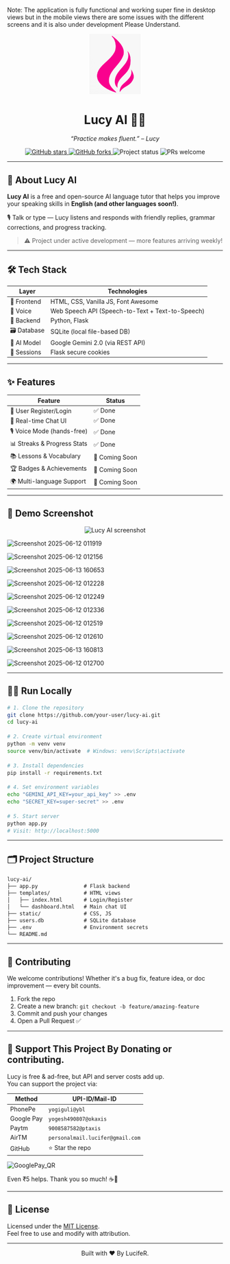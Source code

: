 Note: The application is fully functional and working super fine in desktop views but in the mobile views there are some issues with the different screens and it is also under development Please Understand.

<p align="center">
  <img src="https://raw.githubusercontent.com/LucifeRsKingdoM/Lucy-AI/main/static/media/mini-logo.png" width="120" alt="Lucy AI logo">
</p>

<h1 align="center">Lucy AI 🤖💬</h1>

<p align="center"><i>“Practice makes fluent.” – Lucy</i></p>

<p align="center">
  <a href="https://github.com/your-user/lucy-ai/stargazers">
    <img src="https://img.shields.io/github/stars/your-user/lucy-ai?style=social" alt="GitHub stars">
  </a>
  <a href="https://github.com/your-user/lucy-ai/fork">
    <img src="https://img.shields.io/github/forks/your-user/lucy-ai?style=social" alt="GitHub forks">
  </a>
  <img src="https://img.shields.io/badge/status-in%20progress-orange" alt="Project status">
  <img src="https://img.shields.io/badge/PRs-welcome-brightgreen" alt="PRs welcome">
</p>

---

## 🧠 About Lucy AI

**Lucy AI** is a free and open-source AI language tutor that helps you improve your speaking skills in **English (and other languages soon!)**.

🎙️ Talk or type — Lucy listens and responds with friendly replies, grammar corrections, and progress tracking.

> ⚠️ Project under active development — more features arriving weekly!

---

## 🛠️ Tech Stack

| Layer         | Technologies                                         |
|---------------|------------------------------------------------------|
| 🎨 Frontend   | HTML, CSS, Vanilla JS, Font Awesome                  |
| 🎤 Voice      | Web Speech API (Speech-to-Text + Text-to-Speech)     |
| 🔧 Backend    | Python, Flask                                         |
| 🗃️ Database   | SQLite (local file-based DB)                         |
| 🧠 AI Model   | Google Gemini 2.0 (via REST API)                      |
| 🔐 Sessions   | Flask secure cookies                                  |

---

## ✨ Features

| Feature                      | Status     |
|-----------------------------|------------|
| 🔐 User Register/Login       | ✅ Done     |
| 💬 Real-time Chat UI         | ✅ Done     |
| 🎙️ Voice Mode (hands-free)   | ✅ Done     |
| 📊 Streaks & Progress Stats  | ✅ Done     |
| 📚 Lessons & Vocabulary      | 🚧 Coming Soon |
| 🏆 Badges & Achievements     | 🚧 Coming Soon |
| 🌍 Multi-language Support    | 🚧 Coming Soon |

---

## 📸 Demo Screenshot

<p align="center">
  <img src="https://raw.githubusercontent.com/your-user/lucy-ai/main/assets/demo.png" alt="Lucy AI screenshot" width="80%">
</p>

![Screenshot 2025-06-12 011919](https://github.com/user-attachments/assets/26cb6636-1912-4281-bb13-6e5a3fa42fce)

![Screenshot 2025-06-12 012156](https://github.com/user-attachments/assets/7d30a14c-a8f4-4d26-adf6-8b669e6137bb)

![Screenshot 2025-06-13 160653](https://github.com/user-attachments/assets/1f0ef70b-02e2-4d4e-b61d-f7a34f52f877)


![Screenshot 2025-06-12 012228](https://github.com/user-attachments/assets/bb8c4e6f-1955-4ab6-a86e-d475b2fa5d10)

![Screenshot 2025-06-12 012249](https://github.com/user-attachments/assets/52c86520-8cb2-4a1a-acf6-748937b83af7)

![Screenshot 2025-06-12 012336](https://github.com/user-attachments/assets/832374b6-65ff-424c-a498-01a8c357a124)

![Screenshot 2025-06-12 012519](https://github.com/user-attachments/assets/fdd1d3e7-4754-4da4-9443-2a468d72ef78)

![Screenshot 2025-06-12 012610](https://github.com/user-attachments/assets/5869ae4d-1b98-494b-8704-e65a4f2242fd)

![Screenshot 2025-06-13 160813](https://github.com/user-attachments/assets/5c522f73-8a7a-45b1-a6cd-58eed1372ccf)


![Screenshot 2025-06-12 012700](https://github.com/user-attachments/assets/3e9eaa8e-d6e6-42f2-8720-038dc92b9a2c)

---

## 🧑‍💻 Run Locally

```bash
# 1. Clone the repository
git clone https://github.com/your-user/lucy-ai.git
cd lucy-ai

# 2. Create virtual environment
python -m venv venv
source venv/bin/activate  # Windows: venv\Scripts\activate

# 3. Install dependencies
pip install -r requirements.txt

# 4. Set environment variables
echo "GEMINI_API_KEY=your_api_key" >> .env
echo "SECRET_KEY=super-secret" >> .env

# 5. Start server
python app.py
# Visit: http://localhost:5000
```

---

## 🗂 Project Structure

```
lucy-ai/
├── app.py               # Flask backend
├── templates/           # HTML views
│   ├── index.html       # Login/Register
│   └── dashboard.html   # Main chat UI
├── static/              # CSS, JS
├── users.db             # SQLite database
├── .env                 # Environment secrets
└── README.md
```

---

## 🤝 Contributing

We welcome contributions! Whether it's a bug fix, feature idea, or doc improvement — every bit counts.

1. Fork the repo
2. Create a new branch: `git checkout -b feature/amazing-feature`
3. Commit and push your changes
4. Open a Pull Request ✅

---

## 💜 Support This Project By Donating or contributing.

Lucy is free & ad-free, but API and server costs add up.  
You can support the project via:

| Method      | UPI-ID/Mail-ID                  |
|-------------|---------------------------------|
| PhonePe     | `yogiguli@ybl`                  |
| Google Pay  | `yogesh490807@okaxis`           |
| Paytm       | `9008587582@ptaxis`             |
| AirTM       | `personalmail.lucifer@gmail.com`|
| GitHub      | ⭐ Star the repo                |

![GooglePay_QR](https://github.com/user-attachments/assets/0a280e21-ae69-44e8-87de-0983f00b4b50)

Even ₹5 helps. Thank you so much! ☕💜

---

## 📄 License

Licensed under the [MIT License](LICENSE).  
Feel free to use and modify with attribution.

---

<p align="center">
  Built with ❤️ By LucifeR.
</p>
